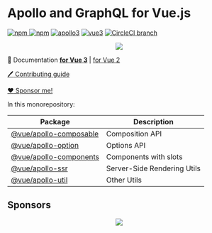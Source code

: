 # Apollo and GraphQL for Vue.js

[![npm](https://img.shields.io/npm/v/@vue/apollo-composable.svg) ![npm](https://img.shields.io/npm/dm/@vue/apollo-composable.svg)](https://www.npmjs.com/package/@vue/apollo-composable)
[![apollo3](https://img.shields.io/badge/apollo-3.x-blue.svg)](https://www.apollographql.com/)
[![vue3](https://img.shields.io/badge/vue-3-brightgreen.svg)](https://vuejs.org/)
[![CircleCI branch](https://img.shields.io/circleci/build/github/vuejs/vue-apollo/v4.svg)](https://circleci.com/gh/vuejs/vue-apollo/tree/v4)

<p align="center">
  <img src="https://cdn-images-1.medium.com/max/400/1*H9AANoofLqjS10Xd5TwRYw.png">
</p>


:book: Documentation [**for Vue 3**](http://v4.apollo.vuejs.org) | [for Vue 2](https://apollo.vuejs.org/)

[:pen: Contributing guide](./CONTRIBUTING.md)

[:heart: Sponsor me!](https://github.com/sponsors/Akryum)

In this monorepository:

| Package | Description |
|---------|-------------|
|[@vue/apollo-composable](./packages/vue-apollo-composable) |Composition API|
|[@vue/apollo-option](./packages/vue-apollo-option)         |Options API|
|[@vue/apollo-components](./packages/vue-apollo-components) |Components with slots|
|[@vue/apollo-ssr](./packages/vue-apollo-ssr) |Server-Side Rendering Utils|
|[@vue/apollo-util](./packages/vue-apollo-util) |Other Utils|

## Sponsors

<p align="center">
  <a href="https://guillaume-chau.info/sponsors/" target="_blank">
    <img src='https://akryum.netlify.app/sponsors.svg'/>
  </a>
</p>
